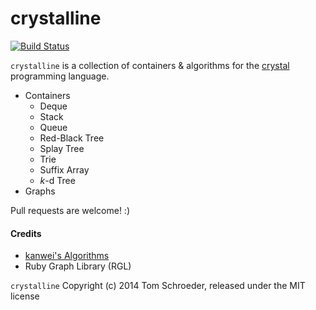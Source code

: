 crystalline
===========

[![Build Status](https://travis-ci.org/jtomschroeder/crystalline.svg)](https://travis-ci.org/jtomschroeder/crystalline)

`crystalline` is a collection of containers & algorithms for the [crystal](https://github.com/manastech/crystal) programming language.

- Containers
  - Deque
  - Stack
  - Queue
  - Red-Black Tree
  - Splay Tree
  - Trie
  - Suffix Array
  - _k_-d Tree
- Graphs

Pull requests are welcome! :)

#### Credits
- [kanwei's Algorithms](https://github.com/kanwei/algorithms)
- Ruby Graph Library (RGL)

`crystalline` Copyright (c) 2014 Tom Schroeder, released under the MIT license
